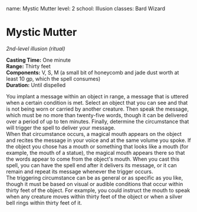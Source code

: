 name: Mystic Mutter
level: 2
school: Illusion
classes: Bard
         Wizard

# Mystic Mutter 
_2nd-level illusion (ritual)_ 

**Casting Time:** One minute    
**Range:** Thirty feet    
**Components:** V, S, M (a small bit of honeycomb and jade dust worth at least 10 gp, which the spell consumes)    
**Duration:** Until dispelled 

You implant a message within an object in range, a message that is uttered when a certain condition is met. Select an object that you can see and that is not being worn or carried by another creature. Then speak the message, which must be no more than twenty-five words, though it can be delivered over a period of up to ten minutes. Finally, determine the circumstance that will trigger the spell to deliver your message.    
When that circumstance occurs, a magical mouth appears on the object and recites the message in your voice and at the same volume you spoke. If the object you chose has a mouth or something that looks like a mouth (for example, the mouth of a statue), the magical mouth appears there so that the words appear to come from the object's mouth. When you cast this spell, you can have the spell end after it delivers its message, or it can remain and repeat its message whenever the trigger occurs.    
The triggering circumstance can be as general or as specific as you like, though it must be based on visual or audible conditions that occur within thirty feet of the object. For example, you could instruct the mouth to speak when any creature moves within thirty feet of the object or when a silver bell rings within thirty feet of it. 
